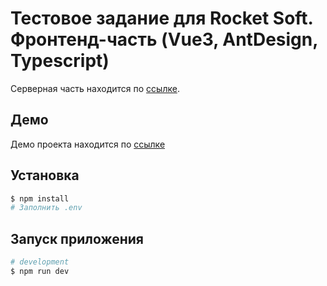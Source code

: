 # Тестовое задание для Rocket Soft. Фронтенд-часть (Vue3, AntDesign, Typescript)

Серверная часть находится по [ссылке](https://github.com/dijeth-example-tasks/rocket-backend).

## Демо

Демо проекта находится по [ссылке](https://dijeth-example-tasks.github.io/rocket-ui/)

## Установка

```bash
$ npm install
# Заполнить .env
```

## Запуск приложения

```bash
# development
$ npm run dev
```
